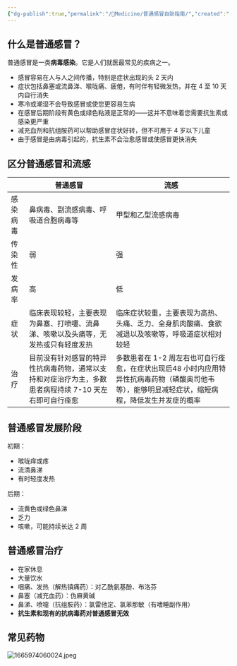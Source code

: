 ```yaml
---
{"dg-publish":true,"permalink":"/💊Medicine/普通感冒自助指南/","created":"2024-10-12T10:25:02.000+08:00","updated":"2024-10-12T10:25:02.000+08:00"}
---
```


## 什么是普通感冒？

普通感冒是一类**病毒感染**。它是人们就医最常见的疾病之一。  
- 感冒容易在人与人之间传播，特别是症状出现的头 2 天内  
- 症状包括鼻塞或流鼻涕、喉咙痛、疲倦，有时伴有轻微发热，并在 4 至 10 天内自行消失  
- 寒冷或潮湿不会导致感冒或使您更容易生病  
- 在感冒后期阶段有黄色或绿色粘液是正常的——这并不意味着您需要抗生素或感染更严重  
- 减充血剂和抗组胺药可以帮助感冒症状好转，但不可用于 4 岁以下儿童  
- 由于感冒是由病毒引起的，抗生素不会治愈感冒或使感冒更快消失
## 区分普通感冒和流感

|          | 普通感冒                                                     | 流感                                                         |
| -------- | ------------------------------------------------------------ | ------------------------------------------------------------ |
| 感染病毒 | 鼻病毒、副流感病毒、呼吸道合胞病毒等                         | 甲型和乙型流感病毒                                           |
| 传染性   | 弱                                                           | 强                                                           |
| 发病率   | 高                                                           | 低                                                           |
| 症状     | 临床表现较轻，主要表现为鼻塞、打喷嚏、流鼻涕、咳嗽以及头痛等，无发热或只有轻度发热 | 临床症状较重，主要表现为高热、头痛、乏力、全身肌肉酸痛、食欲减退以及咳嗽等，呼吸道症状相对较轻 |
| 治疗     | 目前没有针对感冒的特异性抗病毒药物，通常以支持和对症治疗为主，多数患者病程持续 7-10 天左右即可自行痊愈 | 多数患者在 1-2 周左右也可自行痊愈，在症状出现后48 小时内应用特异性抗病毒药物（磷酸奥司他韦等），能够明显减轻症状，缩短病程，降低发生并发症的概率 |

## 普通感冒发展阶段

初期：
- 喉咙痒或疼
- 流清鼻涕
- 有时轻度发热

后期：

- 流黄色或绿色鼻涕
- 乏力
- 咳嗽，可能持续长达 2 周

## 普通感冒治疗

- 在家休息
- 大量饮水
- 咽痛、发热（解热镇痛药）：对乙酰氨基酚、布洛芬
- 鼻塞（减充血药）：伪麻黄碱
- 鼻涕、喷嚏（抗组胺药）：氯雷他定、氯苯那敏（有嗜睡副作用）
- **抗生素和现有的抗病毒药对普通感冒无效**

## 常见药物

![1665974060024.jpeg](/img/user/Pic/1665974060024.jpeg)